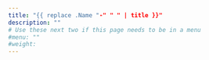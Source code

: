 ```yaml
---
title: "{{ replace .Name "-" " " | title }}"
description: ""
# Use these next two if this page needs to be in a menu
#menu: ""
#weight:
---
```


